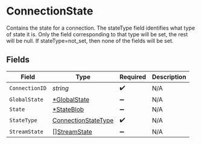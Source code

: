 # ConnectionState

Contains the state for a connection. The stateType field identifies what type of state it is. Only the field corresponding to that type will be set, the rest will be null. If stateType=not_set, then none of the fields will be set.


## Fields

| Field                                                             | Type                                                              | Required                                                          | Description                                                       |
| ----------------------------------------------------------------- | ----------------------------------------------------------------- | ----------------------------------------------------------------- | ----------------------------------------------------------------- |
| `ConnectionID`                                                    | *string*                                                          | :heavy_check_mark:                                                | N/A                                                               |
| `GlobalState`                                                     | [*GlobalState](../../models/shared/globalstate.md)                | :heavy_minus_sign:                                                | N/A                                                               |
| `State`                                                           | [*StateBlob](../../models/shared/stateblob.md)                    | :heavy_minus_sign:                                                | N/A                                                               |
| `StateType`                                                       | [ConnectionStateType](../../models/shared/connectionstatetype.md) | :heavy_check_mark:                                                | N/A                                                               |
| `StreamState`                                                     | [][StreamState](../../models/shared/streamstate.md)               | :heavy_minus_sign:                                                | N/A                                                               |